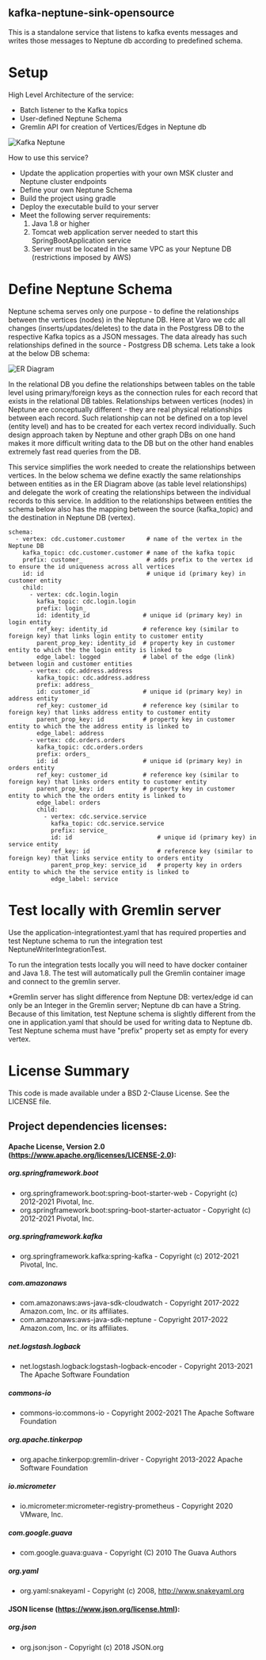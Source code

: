 ## kafka-neptune-sink-opensource

This is a standalone service that listens to kafka events messages and writes those messages to Neptune db according to predefined schema.

# Setup

High Level Architecture of the service:
- Batch listener to the Kafka topics
- User-defined Neptune Schema
- Gremlin API for creation of Vertices/Edges in Neptune db

![Kafka Neptune](kafka-neptune.png)

How to use this service?
- Update the application properties with your own MSK cluster and Neptune cluster endpoints
- Define your own Neptune Schema
- Build the project using gradle
- Deploy the executable build to your server
- Meet the following server requirements:
    1. Java 1.8 or higher
    2. Tomcat web application server needed to start this SpringBootApplication service
    3. Server must be located in the same VPC as your Neptune DB (restrictions imposed by AWS)
    
    
# Define Neptune Schema

Neptune schema serves only one purpose - to define the relationships between the vertices (nodes) in the Neptune DB.
Here at Varo we cdc all changes (inserts/updates/deletes) to the data in the Postgress DB to the respective Kafka topics as a JSON messages. The data already has such relationships defined in the source - Postgress DB schema. Lets take a look at the below DB schema:

![ER Diagram](er-diagram.png)

In the relational DB you define the relationships between tables on the table level using primary/foreign keys as the connection rules for each record that exists in the relational DB tables.
Relationships between vertices (nodes) in Neptune are conceptually different - they are real physical relationships between each record. Such relationship can not be defined on a top level (entity level) and has to be created for each vertex record individually. Such design approach taken by Neptune and other graph DBs on one hand makes it more difficult writing data to the DB but on the other hand enables extremely fast read queries from the DB.

This service simplifies the work needed to create the relationships between vertices. In the below schema we define exactly the same relationships between entities as in the ER Diagram above (as table level relationships) and delegate the work of creating the relationships between the individual records to this service.
In addition to the relationships between entities the schema below also has the mapping between the source (kafka_topic) and the destination in Neptune DB (vertex).

    schema:
      - vertex: cdc.customer.customer      # name of the vertex in the Neptune DB
        kafka_topic: cdc.customer.customer # name of the kafka topic
        prefix: customer_                  # adds prefix to the vertex id to ensure the id uniqueness across all vertices
        id: id                             # unique id (primary key) in customer entity
        child:
          - vertex: cdc.login.login
            kafka_topic: cdc.login.login
            prefix: login_
            id: identity_id               # unique id (primary key) in login entity
            ref_key: identity_id          # reference key (similar to foreign key) that links login entity to customer entity
            parent_prop_key: identity_id  # property key in customer entity to which the the login entity is linked to
            edge_label: logged            # label of the edge (link) between login and customer entities
          - vertex: cdc.address.address
            kafka_topic: cdc.address.address
            prefix: address_
            id: customer_id               # unique id (primary key) in address entity
            ref_key: customer_id          # reference key (similar to foreign key) that links address entity to customer entity
            parent_prop_key: id           # property key in customer entity to which the the address entity is linked to
            edge_label: address
          - vertex: cdc.orders.orders
            kafka_topic: cdc.orders.orders
            prefix: orders_
            id: id                        # unique id (primary key) in orders entity
            ref_key: customer_id          # reference key (similar to foreign key) that links orders entity to customer entity
            parent_prop_key: id           # property key in customer entity to which the the orders entity is linked to
            edge_label: orders
            child:
              - vertex: cdc.service.service
                kafka_topic: cdc.service.service
                prefix: service_
                id: id                        # unique id (primary key) in service entity
                ref_key: id                   # reference key (similar to foreign key) that links service entity to orders entity
                parent_prop_key: service_id   # property key in orders entity to which the the service entity is linked to
                edge_label: service



# Test locally with Gremlin server

Use the application-integrationtest.yaml that has required properties and test Neptune schema to run the integration test NeptuneWriterIntegrationTest.

To run the integration tests locally you will need to have docker container and Java 1.8. The test will automatically pull the Gremlin container image and connect to the gremlin server.

*Gremlin server has slight difference from Neptune DB: vertex/edge id can only be an Integer in the Gremlin server; Neptune db can have a String. Because of this limitation, test Neptune schema is slightly different from the one in application.yaml that should be used for writing data to Neptune db. Test Neptune schema must have "prefix" property set as empty for every vertex.

# License Summary

This code is made available under a BSD 2-Clause License. See the LICENSE file.

## Project dependencies licenses:

#### Apache License, Version 2.0 (https://www.apache.org/licenses/LICENSE-2.0):

##### org.springframework.boot
- org.springframework.boot:spring-boot-starter-web - Copyright (c) 2012-2021 Pivotal, Inc.
- org.springframework.boot:spring-boot-starter-actuator - Copyright (c) 2012-2021 Pivotal, Inc.

##### org.springframework.kafka
- org.springframework.kafka:spring-kafka - Copyright (c) 2012-2021 Pivotal, Inc.

##### com.amazonaws
- com.amazonaws:aws-java-sdk-cloudwatch - Copyright 2017-2022 Amazon.com, Inc. or its affiliates.
- com.amazonaws:aws-java-sdk-neptune - Copyright 2017-2022 Amazon.com, Inc. or its affiliates.

##### net.logstash.logback
- net.logstash.logback:logstash-logback-encoder - Copyright 2013-2021 The Apache Software Foundation

##### commons-io
- commons-io:commons-io - Copyright 2002-2021 The Apache Software Foundation

##### org.apache.tinkerpop
- org.apache.tinkerpop:gremlin-driver - Copyright 2013-2022 Apache Software Foundation

##### io.micrometer
- io.micrometer:micrometer-registry-prometheus - Copyright 2020 VMware, Inc.

##### com.google.guava
- com.google.guava:guava - Copyright (C) 2010 The Guava Authors

##### org.yaml
- org.yaml:snakeyaml - Copyright (c) 2008, http://www.snakeyaml.org

#### JSON license (https://www.json.org/license.html):

##### org.json
- org.json:json - Copyright (c) 2018 JSON.org